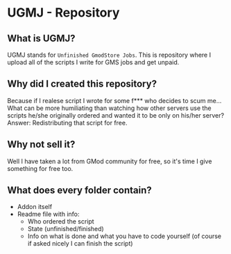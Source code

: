 # UGMJ - Repository

## What is UGMJ?
UGMJ stands for `Unfinished GmodStore Jobs`. This is repository where I upload all of the scripts I write for GMS jobs and get unpaid.

## Why did I created this repository?
Because if I realese script I wrote for some f*** who decides to scum me... What can be more humiliating than watching how other servers use the scripts he/she originally ordered and wanted it to be only on his/her server? Answer: Redistributing that script for free.

## Why not sell it?
Well I have taken a lot from GMod community for free, so it's time I give something for free too.

## What does every folder contain?
- Addon itself
- Readme file with info:
  - Who ordered the script
  - State (unfinished/finished)
  - Info on what is done and what you have to code yourself (of course if asked nicely I can finish the script)
